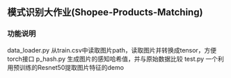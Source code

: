 
## 模式识别大作业(Shopee-Products-Matching)  
### 功能说明  
data_loader.py 从train.csv中读取图片path，读取图片并转换成tensor，方便torch接口
p_hash.py 生成图片的感知哈希值，并与原始数据比较
test.py 一个利用预训练的Resnet50提取图片特征的demo  
